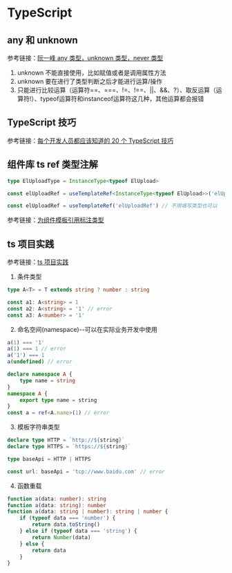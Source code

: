 # TypeScript

## any 和 unknown

参考链接：[阮一峰 any 类型，unknown 类型，never 类型](https://typescript.p6p.net/typescript-tutorial/any.html)

1. unknown 不能直接使用，比如赋值或者是调用属性方法
2. unknown 要在进行了类型判断之后才能进行运算/操作
3. 只能进行比较运算（运算符==、===、!=、!==、||、&&、?）、取反运算（运算符!）、typeof运算符和instanceof运算符这几种，其他运算都会报错

## TypeScript 技巧

参考链接：[每个开发人员都应该知道的 20 个 TypeScript 技巧](https://juejin.cn/post/7429384221670735881)

## 组件库 ts ref 类型注解

```ts
type ElUploadType = InstanceType<typeof ElUpload>

const elUploadRef = useTemplateRef<InstanceType<typeof ElUpload>>('elUploadRef') // 无法自动推断下，可以添加

const elUploadRef = useTemplateRef('elUploadRef') // 不用填写类型也可以
```

参考链接：[为组件模板引用标注类型](https://cn.vuejs.org/guide/typescript/composition-api.html#typing-component-template-refs)

## ts 项目实践

参考链接：[ts 项目实践](https://juejin.cn/post/6970841540776329224)

1. 条件类型

```ts
type A<T> = T extends string ? number : string

const a1: A<string> = 1
const a2: A<string> = '1' // error
const a3: A<number> = '1'
```

2. 命名空间(namespace)--可以在实际业务开发中使用

```ts
a(1) === '1'
a(1) === 1 // error
a('1') === 1
a(undefined) // error

declare namespace A {
    type name = string
}
namespace A {
    export type name = string
}
const a = ref<A.name>(1) // error
```

3. 模板字符串类型

```ts
declare type HTTP = `http://${string}`
declare type HTTPS = `https://${string}`

type baseApi = HTTP | HTTPS

const url: baseApi = 'tcp://www.baidu.com' // error
```

4. 函数重载

```ts
function a(data: number): string
function a(data: string): number
function a(data: string | number): string | number {
    if (typeof data === 'number') {
        return data.toString()
    } else if (typeof data === 'string') {
        return Number(data)
    } else {
        return data
    }
}
```
